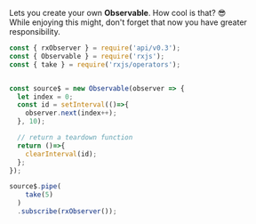 <!--
name:		
title:		Observable constructor
pageTitle:	RxJS Observable constructor usage example with a marble diagram
desc:		See how to create your own observable using Observable constructor
docsUrl:	https://rxjs.dev/api/index/class/Observable
-->

Lets you create your own **Observable**. How cool is that? 😎  
While enjoying this might, don't forget that now you have greater responsibility.

```js
const { rxObserver } = require('api/v0.3');
const { Observable } = require('rxjs');
const { take } = require('rxjs/operators');


const source$ = new Observable(observer => {
  let index = 0;
  const id = setInterval(()=>{
    observer.next(index++);
  }, 10);

  // return a teardown function
  return ()=>{
    clearInterval(id);
  };
});

source$.pipe(
    take(5)
  )
  .subscribe(rxObserver());

```